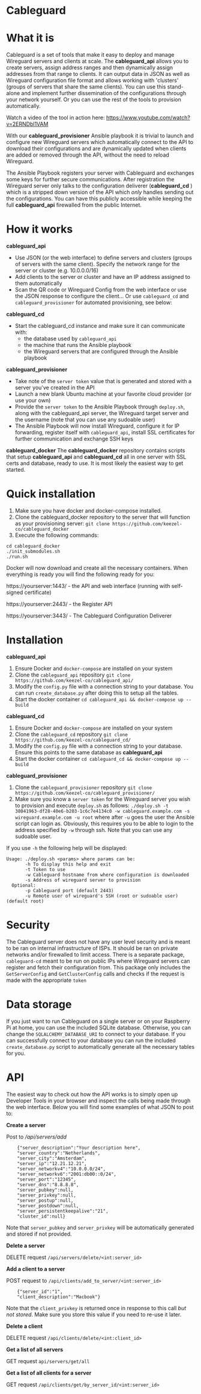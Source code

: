 # Cableguard

# What it is
Cableguard is a set of tools that make it easy to deploy and manage Wireguard 
servers and clients at scale. The **cableguard_api** allows you to create 
servers, assign address ranges and then dynamically assign addresses from that 
range to clients. It can output data in JSON as well as Wireguard configuration 
file format and allows working with 'clusters' (groups of servers that share the 
same clients). You can use this stand-alone and implement further dissemination 
of the configurations through your network yourself. Or you can use the rest of 
the tools to provision automatically. 

Watch a video of the tool in action here: https://www.youtube.com/watch?v=2ERNDbl1VAM

With our **cableguard_provisioner** Ansible playbook it is trivial to launch and 
configure new Wireguard servers which automatically connect to the API to 
download their configurations and are dynamically updated when clients are added
or removed through the API, without the need to reload Wireguard.

The Ansible Playbook registers your server with Cableguard and exchanges some keys 
for further secure communications. After registration the Wireguard server only talks 
to the configuration deliverer (**cableguard_cd** ) which is a stripped down version 
of the API which *only* handles sending out the configurations. 
You can have this publicly accessible while keeping the full  **cableguard_api** 
firewalled from the public Internet.

# How it works
**cableguard_api**
* Use JSON (or the web interface) to define servers and clusters (groups of servers with the same client). Specify the network range for the server or cluster (e.g. 10.0.0.0/16)
* Add clients to the server or cluster and have an IP address assigned to them automatically
* Scan the QR code or Wireguard Config from the web interface or use the JSON response to configure the client... Or use `cableguard_cd` and `cableguard_provisioner` for automated provisioning, see below:

**cableguard_cd**
* Start the cableguard_cd instance and make sure it can communicate with:
	* the database used by `cableguard_api`
	* the machine that runs the Ansible playbook
	* the Wireguard servers that are configured through the Ansible playbook

**cableguard_provisioner**
* Take note of the `server token` value that is generated and stored with a server you've created in the API
* Launch a new blank Ubuntu machine at your favorite cloud provider (or use your own)
* Provide the `server token` to the Ansible Playbook through `deploy.sh`, along with the cableguard_api server, the Wireguard target server and the username (note that you can use any sudoable user)
* The Ansible Playbook will now install Wireguard, configure it for IP forwarding, register itself with `cableguard_api`, install SSL certificates for further communication and exchange SSH keys

**cableguard_docker**
The **cableguard_docker** repository contains scripts that setup **cableguard_api** and **cableguard_cd** all in one server with SSL certs and database, ready to use. It is most likely the easiest way to get started. 

# Quick installation
1. Make sure you have docker and docker-compose installed.
2. Clone the cableguard_docker repository to the server that will function as your provisioning server: `git clone https://github.com/keezel-co/cableguard_docker`
3. Execute the following commands:
```
cd cableguard_docker
./init_submodules.sh
./run.sh
```

Docker will now download and create all the necessary containers. When everything is ready you will find the following ready for you:

https://yourserver:1443/ - the API and web interface (running with self-signed certificate)

https://yourserver:2443/ - the Register API

https://yourserver:3443/ - The Cableguard Configuration Deliverer

# Installation
**cableguard_api**
1. Ensure Docker and `docker-compose` are installed on your system
2. Clone the `cableguard_api` repository `git clone https://github.com/keezel-co/cableguard_api/`
3. Modify the `config.py` file with a connection string to your database. You can run `create_database.py` after doing this to setup all the tables.
4. Start the docker container	`cd cableguard_api && docker-compose up --build`

**cableguard_cd**
1. Ensure Docker and `docker-compose` are installed on your system
2. Clone the `cableguard_cd` repository `git clone https://github.com/keezel-co/cableguard_cd/`
3. Modify the `config.py` file with a connection string to your database. Ensure this points to the same database as **cableguard_api**
4. Start the docker container	`cd cableguard_cd && docker-compose up --build`

**cableguard_provisioner**
1. Clone the `cableguard_provisioner` repository `git clone https://github.com/keezel-co/cableguard_provisioner/`
2. Make sure you know a `server token` for the Wireguard server you wish to provision and execute `deploy.sh` as follows: `./deploy.sh -t 38041963-df28-40e6-b203-1c6c7e4134c0 -w cableguard.example.com -s wireguard.example.com -u root` where after `-u` goes the user the Ansible script can login as. Obviously, this requires you to be able to login to the address specified by `-w` through ssh. Note that you can use any sudoable user.

If you use `-h` the following help will be displayed:
```
Usage: ./deploy.sh <params> where params can be:
       -h To display this help and exit
       -t Token to use
       -w Cableguard hostname from where configuration is downloaded
       -s Address of wireguard server to provision
  Optional:
       -p Cableguard port (default 2443)
       -u Remote user of wireguard's SSH (root or sudoable user) (default root)
```

# Security
The Cableguard server does not have any user level security and is meant to be ran on internal infrastructure of ISPs. It should be ran on private networks and/or firewalled to limit access.
There is a separate package, `cableguard-cd` meant to be run on public IPs where Wireguard servers can register and fetch their configuration from. This package only includes the `GetServerConfig` and `GetClusterConfig` calls and checks if the request is made with the appropriate `token`

# Data storage
If you just want to run Cableguard on a single server or on your Raspberry Pi at home, you can use the included SQLite database. Otherwise, you can change the `SQLALCHEMY_DATABASE_URI` to connect to your database.
If you can successfully connect to your database you can run the included `create_database.py` script to automatically generate all the necessary tables for you.

# API 

The easiest way to check out how the API works is to simply open up Developer Tools in your browser and inspect the calls being made through the web interface. Below you will find some examples of what JSON to post to:

**Create a server**

Post to */api/servers/add*

```
    {"server_description":"Your description here",
    "server_country":"Netherlands",
    "server_city":"Amsterdam",
    "server_ip":"12.21.12.21",
    "server_networkv4":"10.0.0.0/24",
    "server_networkv6":"2001:db00::0/24",
    "server_port":"12345",
    "server_dns":"8.8.8.8",
    "server_pubkey":null,
    "server_privkey":null,
    "server_postup":null,
    "server_postdown":null,
    "server_persistentkeepalive":"21",
    "cluster_id":null}
```
Note that `server_pubkey` and `server_privkey` will be automatically generated and stored if not provided.

**Delete a server**

DELETE request `/api/servers/delete/<int:server_id>`

**Add a client to a server**

POST request to `/api/clients/add_to_server/<int:server_id>`

```
    {"server_id":"1",
    "client_description":"Macbook"}
```
Note that the `client_privkey` is returned once in response to this call *but not stored*. Make sure you store this value if you need to re-use it later.

**Delete a client**

DELETE request `/api/clients/delete/<int:client_id>`

**Get a list of all servers**

GET request `api/servers/get/all`

**Get a list of all clients for a server**

GET request `/api/clients/get/by_server_id/<int:server_id>`
